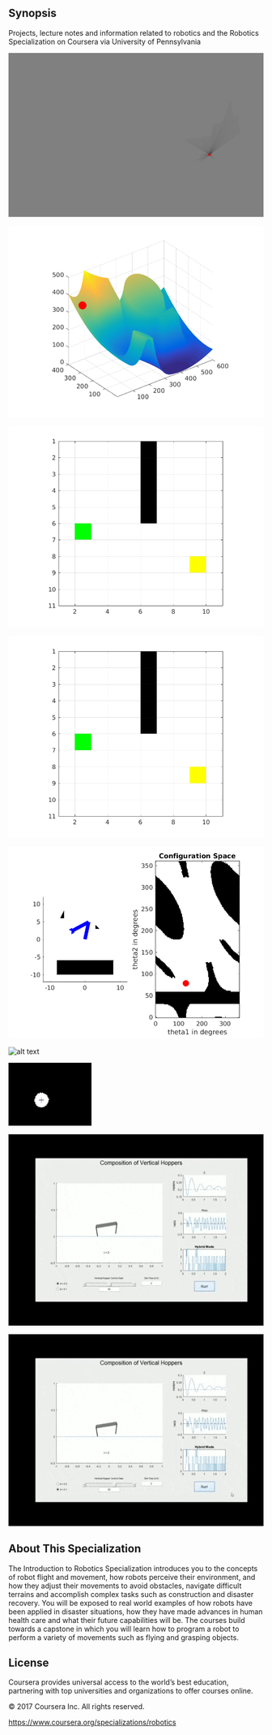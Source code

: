 ## Synopsis

Projects, lecture notes and information related to robotics and the Robotics Specialization on Coursera via University of Pennsylvania

![alt text](https://github.com/Ohara124c41/Robotics-Specialization/blob/master/Estimation-Learning/Projects/1953896a-db59-11e6-8fe9-9fdc36b537d0.gif)

![alt text](https://github.com/Ohara124c41/Robotics-Specialization/blob/master/Estimation-Learning/Projects/Mobility.gif?raw=true)

![alt text](https://github.com/Ohara124c41/Robotics-Specialization/blob/master/Estimation-Learning/Projects/Grassfire%20Algorithm.gif?raw=true)

![alt text](https://github.com/Ohara124c41/Robotics-Specialization/blob/master/Estimation-Learning/Projects/Search%20Algorithm.gif?raw=true)

![alt text](https://github.com/Ohara124c41/Robotics-Specialization/blob/master/Estimation-Learning/Projects/Configuration%20Space.gif?raw=true)

![alt text](https://github.com/Ohara124c41/Robotics-Specialization/blob/master/Estimation-Learning/Projects/Aerial%20Robotics.gif?raw=true)

![alt text](https://github.com/Ohara124c41/Robotics-Specialization/blob/master/Estimation-Learning/Projects/Contact.gif?raw=true)

![alt text](https://github.com/Ohara124c41/Robotics-Specialization/blob/master/Estimation-Learning/Projects/Hopper01.gif)

![alt text](https://github.com/Ohara124c41/Robotics-Specialization/blob/master/Estimation-Learning/Projects/Hopper02.gif)


## About This Specialization

The Introduction to Robotics Specialization introduces you to the concepts of robot flight and movement, how robots perceive their environment, and how they adjust their movements to avoid obstacles, navigate difficult terrains and accomplish complex tasks such as construction and disaster recovery. You will be exposed to real world examples of how robots have been applied in disaster situations, how they have made advances in human health care and what their future capabilities will be. The courses build towards a capstone in which you will learn how to program a robot to perform a variety of movements such as flying and grasping objects.




## License

Coursera provides universal access to the world’s best education, partnering with top universities and organizations to offer courses online.

© 2017 Coursera Inc. All rights reserved.

https://www.coursera.org/specializations/robotics 
